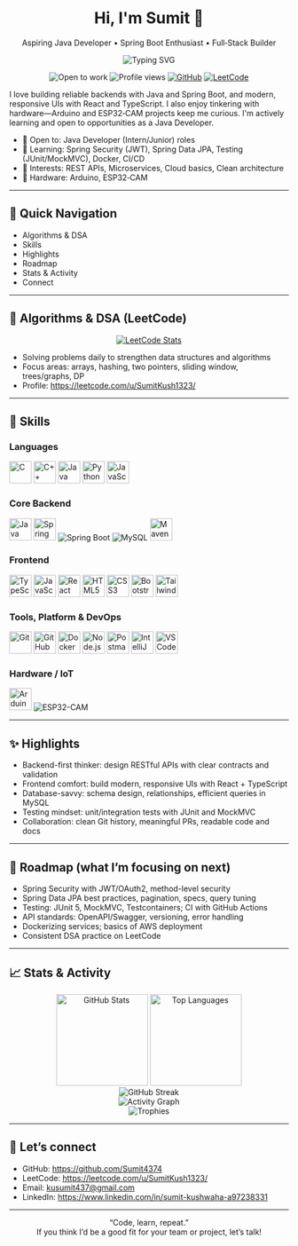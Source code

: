 
<!--
**Sumit4374/Sumit4374** is a ✨ _special_ ✨ repository because its `README.md` (this file) appears on your GitHub profile.

Here are some ideas to get you started:

- 🔭 I’m currently working on ...
- 🌱 I’m currently learning ...<!--
Tip: Replace placeholders like your-email and your-LinkedIn before using.
This profile README is optimized for recruiters: concise intro, strong visuals, and quick links to your skills and activity.
-->

<div align="center">

# Hi, I'm Sumit 👋  
Aspiring Java Developer • Spring Boot Enthusiast • Full‑Stack Builder

<!-- Typing SVG -->
<img src="https://readme-typing-svg.demolab.com?lines=Aspiring+Java+Developer;Spring+Boot+Enthusiast;React+%2B+TypeScript+Frontend;DSA+on+LeetCode;IoT:+Arduino+%26+ESP32-CAM;Always+learning+%26+building!&center=true&width=900&height=45&color=00C853&vCenter=true&pause=1000&size=22" alt="Typing SVG" />

<!-- Badges -->
<p>
  <img alt="Open to work" src="https://img.shields.io/badge/Open_to_Work-Yes-success?style=for-the-badge" />
  <img alt="Profile views" src="https://komarev.com/ghpvc/?username=Sumit4374&style=for-the-badge&color=blueviolet" />
  <a href="https://github.com/Sumit4374?tab=repositories"><img alt="GitHub" src="https://img.shields.io/badge/GitHub-Sumit4374-181717?style=for-the-badge&logo=github" /></a>
  <a href="https://leetcode.com/u/SumitKush1323/"><img alt="LeetCode" src="https://img.shields.io/badge/LeetCode-SumitKush1323-FFA116?style=for-the-badge&logo=leetcode&logoColor=black" /></a>
</p>

</div>

I love building reliable backends with Java and Spring Boot, and modern, responsive UIs with React and TypeScript. I also enjoy tinkering with hardware—Arduino and ESP32‑CAM projects keep me curious. I'm actively learning and open to opportunities as a Java Developer.

- 💼 Open to: Java Developer (Intern/Junior) roles
- 🌱 Learning: Spring Security (JWT), Spring Data JPA, Testing (JUnit/MockMVC), Docker, CI/CD
- 🧪 Interests: REST APIs, Microservices, Cloud basics, Clean architecture
- 🤖 Hardware: Arduino, ESP32‑CAM

---

## 🔎 Quick Navigation
- Algorithms & DSA
- Skills
- Highlights
- Roadmap
- Stats & Activity
- Connect

---

## 🧩 Algorithms & DSA (LeetCode)

<p align="center">
  <a href="https://leetcode.com/u/SumitKush1323/">
    <img alt="LeetCode Stats" src="https://leetcard.jacoblin.cool/SumitKush1323?theme=dark&font=JetBrains%20Mono&ext=activity,contest&radius=8" />
  </a>
</p>

- Solving problems daily to strengthen data structures and algorithms
- Focus areas: arrays, hashing, two pointers, sliding window, trees/graphs, DP
- Profile: https://leetcode.com/u/SumitKush1323/

---

## 🔧 Skills

<!-- Adjust heights to your taste -->

### Languages
<p>
  <img alt="C" src="https://cdn.jsdelivr.net/gh/devicons/devicon/icons/c/c-original.svg" height="40" />
  <img alt="C++" src="https://cdn.jsdelivr.net/gh/devicons/devicon/icons/cplusplus/cplusplus-original.svg" height="40" />
  <img alt="Java" src="https://cdn.jsdelivr.net/gh/devicons/devicon/icons/java/java-original.svg" height="40" />
  <img alt="Python" src="https://cdn.jsdelivr.net/gh/devicons/devicon/icons/python/python-original.svg" height="40" />
  <img alt="JavaScript" src="https://cdn.jsdelivr.net/gh/devicons/devicon/icons/javascript/javascript-original.svg" height="40" />
</p>

### Core Backend
<p>
  <img alt="Java" src="https://cdn.jsdelivr.net/gh/devicons/devicon/icons/java/java-original.svg" height="40" />
  <img alt="Spring" src="https://cdn.jsdelivr.net/gh/devicons/devicon/icons/spring/spring-original.svg" height="40" />
  <img alt="Spring Boot" src="https://img.shields.io/badge/Spring%20Boot-6DB33F?style=for-the-badge&logo=springboot&logoColor=white" />
  <img alt="MySQL" src="https://img.shields.io/badge/MySQL-005E86?style=for-the-badge&logo=mysql&logoColor=white" />
  <img alt="Maven" src="https://cdn.jsdelivr.net/gh/devicons/devicon/icons/maven/maven-original.svg" height="40" />
</p>

### Frontend
<p>
  <img alt="TypeScript" src="https://cdn.jsdelivr.net/gh/devicons/devicon/icons/typescript/typescript-original.svg" height="40" />
  <img alt="JavaScript" src="https://cdn.jsdelivr.net/gh/devicons/devicon/icons/javascript/javascript-original.svg" height="40" />
  <img alt="React" src="https://cdn.jsdelivr.net/gh/devicons/devicon/icons/react/react-original.svg" height="40" />
  <img alt="HTML5" src="https://cdn.jsdelivr.net/gh/devicons/devicon/icons/html5/html5-original.svg" height="40" />
  <img alt="CSS3" src="https://cdn.jsdelivr.net/gh/devicons/devicon/icons/css3/css3-original.svg" height="40" />
  <img alt="Bootstrap" src="https://cdn.jsdelivr.net/gh/devicons/devicon/icons/bootstrap/bootstrap-original.svg" height="40" />
  <img alt="Tailwind CSS" src="https://cdn.jsdelivr.net/gh/devicons/devicon/icons/tailwindcss/tailwindcss-original.svg" height="40" />
</p>

### Tools, Platform & DevOps
<p>
  <img alt="Git" src="https://cdn.jsdelivr.net/gh/devicons/devicon/icons/git/git-original.svg" height="40" />
  <!-- Using SimpleIcons for consistent contrast across themes -->
  <img alt="GitHub" src="https://cdn.simpleicons.org/github/181717" height="40" />
  <img alt="Docker" src="https://cdn.jsdelivr.net/gh/devicons/devicon/icons/docker/docker-original.svg" height="40" />
  <img alt="Node.js" src="https://cdn.jsdelivr.net/gh/devicons/devicon/icons/nodejs/nodejs-original.svg" height="40" />
  <img alt="Postman" src="https://cdn.jsdelivr.net/gh/devicons/devicon/icons/postman/postman-original.svg" height="40" />
  <img alt="IntelliJ IDEA" src="https://cdn.jsdelivr.net/gh/devicons/devicon/icons/intellij/intellij-original.svg" height="40" />
  <img alt="VS Code" src="https://cdn.jsdelivr.net/gh/devicons/devicon/icons/vscode/vscode-original.svg" height="40" />
</p>

### Hardware / IoT
<p>
  <img alt="Arduino" src="https://cdn.jsdelivr.net/gh/devicons/devicon/icons/arduino/arduino-original.svg" height="40" />
  <img alt="ESP32-CAM" src="https://img.shields.io/badge/ESP32--CAM-E7352C?style=for-the-badge&logo=espressif&logoColor=white" />
</p>

---

## ✨ Highlights

- Backend-first thinker: design RESTful APIs with clear contracts and validation
- Frontend comfort: build modern, responsive UIs with React + TypeScript
- Database-savvy: schema design, relationships, efficient queries in MySQL
- Testing mindset: unit/integration tests with JUnit and MockMVC
- Collaboration: clean Git history, meaningful PRs, readable code and docs

---

## 🧭 Roadmap (what I’m focusing on next)

- Spring Security with JWT/OAuth2, method-level security
- Spring Data JPA best practices, pagination, specs, query tuning
- Testing: JUnit 5, MockMVC, Testcontainers; CI with GitHub Actions
- API standards: OpenAPI/Swagger, versioning, error handling
- Dockerizing services; basics of AWS deployment
- Consistent DSA practice on LeetCode

---

## 📈 Stats & Activity

<div align="center">
  
<!-- Main stats -->
<img height="165" alt="GitHub Stats" src="https://github-readme-stats.vercel.app/api?username=Sumit4374&show_icons=true&theme=react" />
<img height="165" alt="Top Languages" src="https://github-readme-stats.vercel.app/api/top-langs/?username=Sumit4374&layout=compact&theme=react" />

<!-- Streak -->
<br/>
<img alt="GitHub Streak" src="https://streak-stats.demolab.com?user=Sumit4374&theme=react&hide_border=false" />

<!-- Activity graph -->
<br/>
<img alt="Activity Graph" src="https://github-readme-activity-graph.vercel.app/graph?username=Sumit4374&theme=react-dark" />

<!-- Trophies -->
<br/>
<img alt="Trophies" src="https://github-profile-trophy.vercel.app/?username=Sumit4374&theme=algolia&row=1&margin-w=10&no-frame=true" />

</div>

---

## 🤝 Let’s connect

- GitHub: https://github.com/Sumit4374
- LeetCode: https://leetcode.com/u/SumitKush1323/
- Email: kusumit437@gmail.com
- LinkedIn: https://www.linkedin.com/in/sumit-kushwaha-a97238331
<!-- Add resume/portfolio link if available -->
<!-- <a href="your-portfolio-link">Portfolio</a> • <a href="your-resume-link">Resume</a> -->

---

<div align="center">
  
“Code, learn, repeat.”  
If you think I’d be a good fit for your team or project, let’s talk!

</div>

